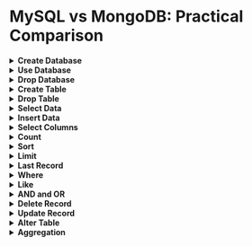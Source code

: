 # MySQL vs MongoDB: Practical Comparison

<details>
  <summary><strong>Create Database</strong></summary>

- MySQL
  - `CREATE DATABASE ecommerce;`
- MongoDB
  - `Use ecommerce`
</details>

<details>
  <summary><strong>Use Database</strong></summary>

- MySQL
  - `Use ecommerce;`
- MongoDB
  - `Use ecommerce`
</details>

<details>
  <summary><strong>Drop Database</strong></summary>

- MySQL
  - `DROP DATABASE ecommerce;`
- MongoDB
  - `db.dropDatabase()`
</details>

<details>
  <summary><strong>Create Table</strong></summary>

- MySQL
  - `CREATE TABLE customers(id INT UNSIGNED PRIMARY KEY AUTO_INCREMENT, first_name VARCHAR(50) NOT NULL, last_name VARCHAR(50) NOT NULL, email VARCHAR(100) NOT NULL, created_at TIMESTAMP DEFAULT CURRENT_TIMESTAMP);`
  - `CREATE TABLE products(id INT UNSIGNED PRIMARY KEY AUTO_INCREMENT, Name VARCHAR(255) NOT NULL, price INT(10) NOT NULL, description TEXT NOT NULL, category VARCHAR(100) NOT NULL, stock_quantity INT(10) UNSIGNED NOT NULL, created_at TIMESTAMP DEFAULT CURRENT_TIMESTAMP);`
  - `CREATE TABLE orders(id INT UNSIGNED PRIMARY KEY AUTO_INCREMENT, customer_id INT UNSIGNED NOT NULL, product_id INT UNSIGNED NOT NULL, quantity INT NOT NULL,created_at TIMESTAMP DEFAULT CURRENT_TIMESTAMP,FOREIGN KEY(customer_id) REFERENCES customers(id),FOREIGN KEY(product_id) REFERENCES products(id));`

- MongoDB
  - `db.createCollection('customers')`
  - `db.createCollection('products')`
  - `db.createCollection('orders'')`
</details>

<details>
  <summary><strong>Drop Table</strong></summary>

- MySQL
  - `DROP TABLE customers;`
- MongoDB
  - `db.customers.drop();` 
</details>

<details>
  <summary><strong>Select Data</strong></summary>

- MySQL
  - `SELECT * FROM customers;`
- MongoDB
  - `db.customers.find({});` 
</details>

<details>
  <summary><strong>Insert Data</strong></summary>

- MySQL
  - `INSERT INTO customers(first_name, last_name, email) VALUES('John', 'Doe', 'john.doe@gmail.com');`
  - `INSERT INTO customers(first_name, last_name, email) VALUES('Adam', 'Smith', 'adam.smith@gmail.com');`
  - `INSERT INTO customers(first_name, last_name, email) VALUES('John', 'Allen', 'john.allen@gmail.com');`
  - `INSERT INTO orders(customer_id, product_id, quantity) VALUES(1,1,2),(1,2,4),(2,2,1);`

- MongoDB
  - `db.getCollection("customers").insertOne({"first_name": "John","last_name":"Doe","email":"john.doe@gmail.com", 'created_at': new Date()})`
  - `db.getCollection("customers").insertOne({"first_name": "John","last_name":"Allen","email":"john.allen@gmail.com", 'created_at': new Date()})`
  - `db.getCollection("customers").insert([{"first_name": "John","last_name":"Doe","email":"john.doe@gmail.com", 'created_at': new Date()},{"first_name": "Adam","last_name":"Smith","email":"adam.smith@gmail.com", 'created_at': new Date()},])`
  - `db.getCollection("products").insert([{"name": "Laptop","price":12000,"description":"Apple laptop", "category": "Electronics", "stock_quantity": 100, 'created_at': new Date()},{"name": "Chair","price":7000,"description":"office Chair", "category": "Home Office", "stock_quantity": 200, 'created_at': new Date()}])`
  - `db.getCollection('orders').insert([{ "customer_id":ObjectId("64af9a0a55296e840ec237a5"), "product_id": ObjectId("64afc0b755296e840ec237a7"),"quantity":2, 'created_at':new Date() },{ "customer_id":ObjectId("64af9a0a55296e840ec237a5"), "product_id": ObjectId("64afc0b755296e840ec237a8"),"quantity":4, 'created_at':new Date() },{ "customer_id":ObjectId("64af9a0a55296e840ec237a6"), "product_id": ObjectId("64afc0b755296e840ec237a8"),"quantity":1, 'created_at':new Date() }])`
</details>

<details>
  <summary><strong>Select Columns</strong></summary>

- MySQL
  - `Select email from customers;`
  - `SELECT name, price FROM products;`
- MongoDB
  - `db.customers.find({}, { email: 1 });`
  - `db.customers.find({}, { email: 1, _id: 0 });`
  - `db.products.find({},{name:1, price:1, _id: 0})`
</details>

<details>
  <summary><strong>Count</strong></summary>

- MySQL
  - `SELECT COUNT(*) FROM customers;`
- MongoDB
  - `db.customers.countDocuments()`
</details>

<details>
  <summary><strong>Sort</strong></summary>

- MySQL
  - `SELECT * FROM orders ORDER BY quantity;`
  - `SELECT * FROM orders ORDER BY quantity DESC;`
- MongoDB
  - `db.orders.find({}).sort({'quantity': 1})`
  - `db.orders.find({}).sort({'quantity': -1})`
</details>

<details>
  <summary><strong>Limit</strong></summary>

- MySQL
  - `SELECT * FROM customers LIMIT 1;`
  - `SELECT * FROM products LIMIT 1;`
  - `SELECT * FROM customers LIMIT 2,1;`
- MongoDB
  - `db.customers.find({}).limit(1)`
  - `db.products.find({}).limit(1)`
  - `db.customers.find({}).skip(2).limit(1)`
</details>

<details>
  <summary><strong>Last Record</strong></summary>

- MySQL
  - `SELECT * FROM customers ORDER BY id DESC LIMIT 1;`
- MongoDB
  - `db.customers.find().sort({_id:-1}).limit(1)`
</details>

<details>
  <summary><strong>Where</strong></summary>

- MySQL
  - `SELECT * FROM customers WHERE first_name = 'Michael'`
  - `SELECT * FROM products WHERE price > 100`
  - `SELECT * FROM orders WHERE quantity > 2`
- MongoDB
  - `db.customers.find({ first_name: 'Michael'})`
  - `db.products.find({ price:{$gt:100} })`
  - `db.orders.find({quantity: {$gt : 2} })`

</details>

<details>
  <summary><strong>Like</strong></summary>

- MySQL
  - `SELECT * FROM products WHERE name LIKE '%Mini%';`
  - `SELECT * FROM products WHERE name LIKE 'Smart%';;`
  - `SELECT * FROM products WHERE name LIKE '%Charger';`
  - `SELECT * FROM customers WHERE email LIKE 'john%'`
- MongoDB
  - `db.products.find({name:{ $regex: /Mini/ } })`
  - `db.products.find({name:{ $regex: /^Smart/ } })`
  - `db.products.find({name:{ $regex: /Charger$/ } })`
  - `db.customers.find({ email: { $regex: /^john/ } })`
</details>

<details>
  <summary><strong>AND and OR</strong></summary>

- MySQL
  - `SELECT * FROM products WHERE name LIKE '%Mini%' AND price > 100`
  - `SELECT * FROM products WHERE name LIKE '%Mini%' OR price > 100`
- MongoDB
  - `db.products.find({$and: [ {name: {$regex: /Mini/} }, {price: {$gt:100} } ] })`
  - `db.products.find({$or: [ {name: {$regex: /Mini/} }, {price: {$gt:100} } ] })`
</details>

<details>
  <summary><strong>Delete Record</strong></summary>

- MySQL
  - `DELETE FROM customers WHERE id = 200;`
  - `DELETE FROM customers WHERE email LIKE 'john%'`
- MongoDB
  - `db.customers.deleteOne({"_id" : ObjectId("64b6250edd9809f1c0e52ff2")})`
  - `db.customers.deleteMany({email: { $regex: /^john/ } })`
</details>

<details>
<summary><strong>Update Record</strong></summary>

- MySQL
  - `UPDATE products SET price = 100 WHERE id = 28;`
  - `UPDATE products SET price = 59 WHERE name LIKE '%Earphone%';`
- MongoDB
  - `db.products.updateOne({"_id" : ObjectId("64b78b0fdd9809f1c0e533fd")}, { $set: {price: 100}} )`
  - `db.products.updateMany({ name: {$regex: /Earphone/} }, { $set: {price: 59} })`
</details>

<details>
<summary><strong>Alter Table</strong></summary>

- MySQL
  - `ALTER TABLE products ADD COLUMN manufacturer VARCHAR(50) NULL AFTER description;`
     - `SELECT * FROM products WHERE name LIKE '%Bluetooth%'`
     - `UPDATE products SET manufacturer = 'Samsung' WHERE name LIKE '%Bluetooth%';`
     - `SELECT * FROM products WHERE manufacturer IS NOT NULL;`
     - `SELECT * FROM products WHERE manufacturer IS NULL;`
- MongoDB
  - `db.products.find({name: {$regex: /Bluetooth/}})`
      - `db.products.updateMany({name: {$regex:/Bluetooth/} },{ $set: {manufacturer : 'Samsung'}})`
      - `db.products.find({manufacturer: {$exists: true }})`
      - `db.products.find({manufacturer: {$exists: false }})`
</details>

<details>
<summary><strong>Aggregation</strong></summary>

- MySQL
  - Where   
      - `SELECT * FROM products WHERE name = 'Laptop'`
  - Like
      - `SELECT * FROM products WHERE name LIKE '%Bluetooth%'`
  - Sort
      - `SELECT * FROM products ORDER BY price DESC`
  - Limit
      - `SELECT * FROM products ORDER BY price DESC LIMIT 1`
  - Sequence
      - `SELECT * FROM products ORDER BY price DESC LIMIT 2`
  - Projection
      - `SELECT name,price FROM products ORDER BY price DESC LIMIT 2`
      - `SELECT CONCAT(first_name,' ', last_name)AS NAME, email FROM customers;`
      - `SELECT NAME, price, IF (price < 299, 'Affordable', 'Expensive') AS category FROM products;`
      - `SELECT NAME, CAST(price AS CHAR) AS price_alias FROM products;`
  - Group By
      - `SELECT first_name, COUNT(*) FROM customers GROUP BY first_name;`
      - `SELECT price, COUNT(*) AS total FROM products GROUP BY price;`
  - Distinct
      - `SELECT DISTINCT first_name FROM customers;`
  - Duplicate
      - `SELECT first_name, COUNT(*) AS total FROM customers GROUP BY first_name HAVING total > 1 ORDER BY first_name ASC;`
  - Joins
      - Left Outer Join
          - `SELECT * FROM customers LEFT OUTER JOIN orders ON customers.id= orders.customer_id`
      - Inner Join
          - `SELECT * FROM customers INNER JOIN orders ON customers.id= orders.customer_id`
- MongoDB
  - Where
      - `db.products.aggregate([{$match: {name: 'Laptop'}}])`
  - Like
      - `db.products.aggregate([{$match: {name: {$regex: /Bluetooth/}}}])`
  - Sort
      - `db.products.aggregate([{$sort: {price: -1}}])`
  - Limit
      - `db.products.aggregate([{$sort: {price: -1}},{$limit: 1}])`
  - Sequence
      - `db.products.aggregate([{$sort: {price: -1}},{$limit: 2}])`
      - `db.products.aggregate([{$limit: 2},{$sort: {price: -1}}])`
  - Projection
      - `db.products.aggregate([{$sort: {price: -1}}, {$limit: 2},{ $project: {name: 1, price: 1, _id: 0}}])`
      - `db.customers.aggregate([{ $project:{ _id:0, Name: { $concat: ["$first_name", " ", "$last_name"]}, email: 1} } ])`
      - `db.products.aggregate([{ $project: { name: 1, price: 1, category: { $cond: { if: { $lt: [ "$price", 299 ] }, then: "Affordable", else: "Expensive" } } } }])`
      - `db.products.aggregate([{$project: {_id: 0,name: 1,price_alias: {"$toString": "$price"}}}])`
  - Group By
      - `db.customers.aggregate([ {"$group": {_id: "$first_name", count: {"$sum":1}}} ])`
      - `db.products.aggregate([{"$group": {_id: "$price", total: {$sum:1}}},{"$project": { price: "$_id",total: "$total",_id: 0 } }, {"$sort": { price: 1 }}])`
  - Distinct
      - `db.customers.distinct("first_name")`
  - Duplicate
      - `db.customers.aggregate([{ $group: { _id: "$first_name", count: { $sum: 1 } } }, { $match : { count: {$gt: 1} } }, { $project: { first_name : "$_id", count: "$count" } }, { $sort: { first_name: 1 } }])`
  - Joins
      - Left Outer Join
          - `db.customers.aggregate([{ $lookup: { from:"orders", localField:"_id", foreignField:"customer_id", as:"orders" } }])`
      - Inner Join
          - `db.customers.aggregate([{ $lookup: { from:"orders", localField:"_id", foreignField:"customer_id", as:"orders" }},{ $match: {orders: { $ne: []}}}])`
</details>